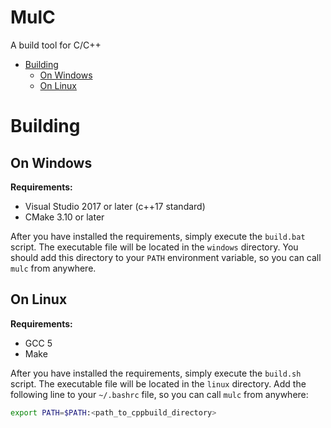 <!-- omit in toc -->
# MulC
A build tool for C/C++

- [Building](#building)
  - [On Windows](#on-windows)
  - [On Linux](#on-linux)


# Building

## On Windows
**Requirements:**
- Visual Studio 2017 or later (c++17 standard)
- CMake 3.10 or later

After you have installed the requirements, simply execute the `build.bat` script. The executable file will be located in the `windows` directory. You should add this directory to your `PATH` environment variable, so you can call `mulc` from anywhere.

## On Linux
**Requirements:**
- GCC 5
- Make

After you have installed the requirements, simply execute the `build.sh` script. The executable file will be located in the `linux` directory. Add the following line to your `~/.bashrc` file, so you can call `mulc` from anywhere:
```sh
export PATH=$PATH:<path_to_cppbuild_directory>
```